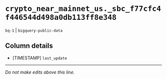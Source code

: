 # `crypto_near_mainnet_us._sbc_f77cfc4f446544d498a0db113ff8e348`
`bq-1` | `bigquery-public-data`

## Column details
* [TIMESTAMP] `last_update`

-------------------------------------------------------------------------------
*Do not make edits above this line.*
